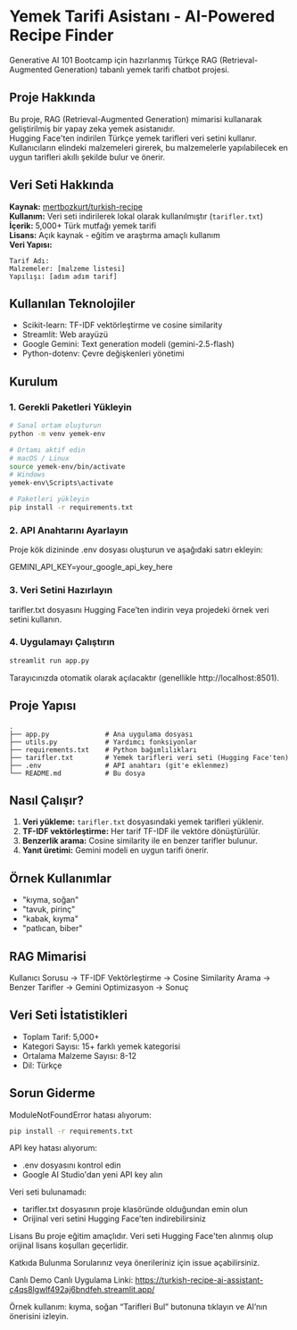 # Yemek Tarifi Asistanı - AI-Powered Recipe Finder

Generative AI 101 Bootcamp için hazırlanmış Türkçe RAG (Retrieval-Augmented Generation) tabanlı yemek tarifi chatbot projesi.

## Proje Hakkında

Bu proje, RAG (Retrieval-Augmented Generation) mimarisi kullanarak geliştirilmiş bir yapay zeka yemek asistanıdır.  
Hugging Face'ten indirilen Türkçe yemek tarifleri veri setini kullanır.  
Kullanıcıların elindeki malzemeleri girerek, bu malzemelerle yapılabilecek en uygun tarifleri akıllı şekilde bulur ve önerir.

## Veri Seti Hakkında

**Kaynak:** [mertbozkurt/turkish-recipe](https://huggingface.co/datasets/mertbozkurt/turkish-recipe/tree/main)  
**Kullanım:** Veri seti indirilerek lokal olarak kullanılmıştır (`tarifler.txt`)  
**İçerik:** 5,000+ Türk mutfağı yemek tarifi  
**Lisans:** Açık kaynak - eğitim ve araştırma amaçlı kullanım  
**Veri Yapısı:**
```
Tarif Adı:
Malzemeler: [malzeme listesi]
Yapılışı: [adım adım tarif]
```

## Kullanılan Teknolojiler

- Scikit-learn: TF-IDF vektörleştirme ve cosine similarity  
- Streamlit: Web arayüzü  
- Google Gemini: Text generation modeli (gemini-2.5-flash)  
- Python-dotenv: Çevre değişkenleri yönetimi  

## Kurulum

### 1. Gerekli Paketleri Yükleyin

```bash
# Sanal ortam oluşturun
python -m venv yemek-env

# Ortamı aktif edin
# macOS / Linux
source yemek-env/bin/activate
# Windows
yemek-env\Scripts\activate

# Paketleri yükleyin
pip install -r requirements.txt
```

### 2. API Anahtarını Ayarlayın

Proje kök dizininde .env dosyası oluşturun ve aşağıdaki satırı ekleyin:

GEMINI_API_KEY=your_google_api_key_here

### 3. Veri Setini Hazırlayın

tarifler.txt dosyasını Hugging Face’ten indirin veya projedeki örnek veri setini kullanın.

### 4. Uygulamayı Çalıştırın

```bash
streamlit run app.py
```
Tarayıcınızda otomatik olarak açılacaktır (genellikle http://localhost:8501).
## Proje Yapısı
```
.
├── app.py              # Ana uygulama dosyası
├── utils.py            # Yardımcı fonksiyonlar
├── requirements.txt    # Python bağımlılıkları
├── tarifler.txt        # Yemek tarifleri veri seti (Hugging Face'ten)
├── .env                # API anahtarı (git'e eklenmez)
└── README.md           # Bu dosya
```
## Nasıl Çalışır?

1. **Veri yükleme:** `tarifler.txt` dosyasındaki yemek tarifleri yüklenir.  
2. **TF-IDF vektörleştirme:** Her tarif TF-IDF ile vektöre dönüştürülür.  
3. **Benzerlik arama:** Cosine similarity ile en benzer tarifler bulunur.  
4. **Yanıt üretimi:** Gemini modeli en uygun tarifi önerir.

## Örnek Kullanımlar

- "kıyma, soğan"
- "tavuk, pirinç"
- "kabak, kıyma"
- "patlıcan, biber"

## RAG Mimarisi
Kullanıcı Sorusu → TF-IDF Vektörleştirme → Cosine Similarity Arama → Benzer Tarifler → Gemini Optimizasyon → Sonuç

## Veri Seti İstatistikleri

- Toplam Tarif: 5,000+
- Kategori Sayısı: 15+ farklı yemek kategorisi
- Ortalama Malzeme Sayısı: 8-12
- Dil: Türkçe

## Sorun Giderme

ModuleNotFoundError hatası alıyorum:
```bash
pip install -r requirements.txt
```

API key hatası alıyorum:
- .env dosyasını kontrol edin
- Google AI Studio'dan yeni API key alın

Veri seti bulunamadı:
- tarifler.txt dosyasının proje klasöründe olduğundan emin olun
- Orijinal veri setini Hugging Face’ten indirebilirsiniz

Lisans
Bu proje eğitim amaçlıdır. Veri seti Hugging Face'ten alınmış olup orijinal lisans koşulları geçerlidir.

Katkıda Bulunma
Sorularınız veya önerileriniz için issue açabilirsiniz.

Canlı Demo
Canlı Uygulama Linki:
https://turkish-recipe-ai-assistant-c4qs8lgwlf492aj6bndfeh.streamlit.app/

Örnek kullanım:
kıyma, soğan
“Tarifleri Bul” butonuna tıklayın ve AI’nın önerisini izleyin.


